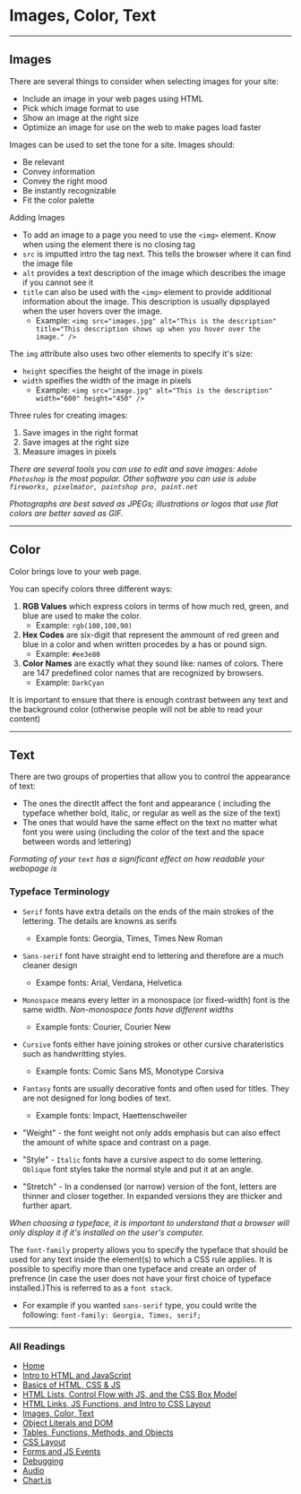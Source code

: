 # Images, Color, Text

***

## Images

There are several things to consider when selecting images for your site:

- Include an image in your web pages using HTML
- Pick which image format to use
- Show an image at the right size
- Optimize an image for use on the web to make pages load faster

Images can be used to set the tone for a site. Images should:

- Be relevant
- Convey information
- Convey the right mood
- Be instantly recognizable
- Fit the color palette

Adding Images

- To add an image to a page you need to use the `<img>` element. Know when using the element there is no closing tag
- `src` is imputted intro the tag next. This tells the browser where it can find the image file
- `alt` provides a text description of the image which describes the image if you cannot see it
- `title` can also be used with the `<img>` element to provide additional information about the image. This description is usually dipsplayed when the user hovers over the image.
  - Example: `<img src="images.jpg" alt="This is the description" title="This description shows up when you hover over the image." />`

The `img` attribute also uses two other elements to specify it's size:

- `height` specifies the height of the image in pixels
- `width` speifies the width of the image in pixels
  - Example: `<img src="image.jpg" alt="This is the description" width="600" height="450" />`

Three rules for creating images:

1. Save images in the right format
2. Save images at the right size
3. Measure images in pixels

*There are several tools you can use to edit and save images: `Adobe Photoshop` is the most popular. Other software you can use is `adobe fireworks, pixelmator, paintshop pro, paint.net`*

*Photographs are best saved as JPEGs; illustrations or logos that use flat colors are better saved as GIF.*

***

## Color

Color brings love to your web page.

You can specify colors three different ways:

1. **RGB Values** which express colors in terms of how much red, green, and blue are used to make the color.
    - Example: `rgb(100,100,90)`
2. **Hex Codes** are six-digit that represent the ammount of red green and blue in a color and when written procedes by a has or pound sign.
    - Example: `#ee3e80`
3. **Color Names** are exactly what they sound like: names of colors. There are 147 predefined color names that are recognized by browsers.
    - Example: `DarkCyan`

It is important to ensure that there is enough contrast between any text and the background color (otherwise people will not be able to read your content)

***

## Text

There are two groups of properties that allow you to control the appearance of text:

- The ones the directlt affect the font and appearance ( including the typeface whether bold, italic, or regular as well as the size of the text)
- The ones that would have the same effect on the text no matter what font you were using (including the color of the text and the space between words and lettering)

*Formating of your `text` has a significant effect on how readable your webopage is*

### Typeface Terminology

- `Serif` fonts have extra details on the ends of the main strokes of the lettering. The details are knowns as serifs
  - Example fonts: Georgia, Times, Times New Roman
- `Sans-serif` font have straight end to lettering and therefore are a much cleaner design
  - Exampe fonts: Arial, Verdana, Helvetica
- `Monospace` means every letter in a monospace (or fixed-width) font is the same width. *Non-monospace fonts have different widths*
  - Example fonts: Courier, Courier New
- `Cursive` fonts either have joining strokes or other cursive charateristics such as handwritting styles.
  - Example fonts: Comic Sans MS, Monotype Corsiva
- `Fantasy` fonts are usually decorative fonts and often used for titles. They are not designed for long bodies of text.
  - Example fonts: Impact, Haettenschweiler

- "Weight" - the font weight not only adds emphasis but can also effect the amount of white space and contrast on a page.
- "Style" - `Italic` fonts have a cursive aspect to do some lettering. `Oblique` font styles take the normal style and put it at an angle.
- "Stretch" - In a condensed (or narrow) version of the font, letters are thinner and closer together. In expanded versions they are thicker and further apart.

*When choosing a typeface, it is important to understand that a browser will only display it if it's installed on the user's computer.*

The `font-family` property allows you to specify the typeface that should be used for any text inside the element(s) to which a CSS rule applies. It is possible to specifiy more than one typeface and create an order of prefrence (in case the user does not have your first choice of typeface installed.)This is referred to as a `font stack`.

- For example if you wanted `sans-serif` type, you could write the following: `font-family: Georgia, Times, serif;`

***

### All Readings

- [Home](README.md)
- [Intro to HTML and JavaScript](class-01.md)
- [Basics of HTML, CSS & JS](class-02.md)
- [HTML Lists, Control Flow with JS, and the CSS Box Model](class-03.md)
- [HTML Links, JS Functions, and Intro to CSS Layout](class-04.md)
- [Images, Color, Text](class-05.md)
- [Object Literals and DOM](class-06.md)
- [Tables, Functions, Methods, and Objects](class-07.md)
- [CSS Layout](class-08.md)
- [Forms and JS Events](class-09.md)
- [Debugging](class-10.md)
- [Audio](class-11.md)
- [Chart.js](class-12.md)
